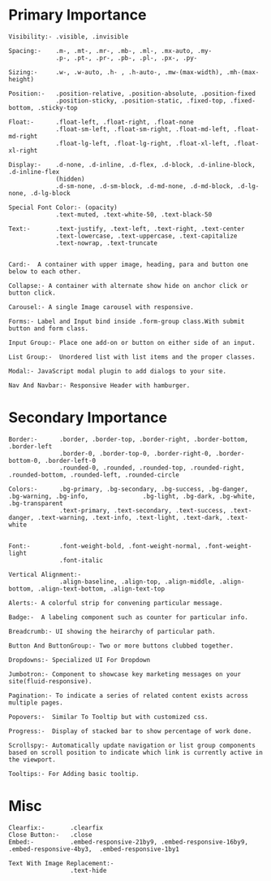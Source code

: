 # Primary Importance

	Visibility:- .visible, .invisible

	Spacing:-    .m-, .mt-, .mr-, .mb-, .ml-, .mx-auto, .my-
	             .p-, .pt-, .pr-, .pb-, .pl-, .px-, .py-
	
	Sizing:-     .w-, .w-auto, .h- , .h-auto-, .mw-(max-width), .mh-(max-height)
	
	Position:-   .position-relative, .position-absolute, .position-fixed
	             .position-sticky, .position-static, .fixed-top, .fixed-bottom, .sticky-top

	Float:-      .float-left, .float-right, .float-none
	             .float-sm-left, .float-sm-right, .float-md-left, .float-md-right
	             .float-lg-left, .float-lg-right, .float-xl-left, .float-xl-right

	Display:- 	 .d-none, .d-inline, .d-flex, .d-block, .d-inline-block, .d-inline-flex   
				 (hidden)
				 .d-sm-none, .d-sm-block, .d-md-none, .d-md-block, .d-lg-none, .d-lg-block

	Special Font Color:- (opacity)
	             .text-muted, .text-white-50, .text-black-50

	Text:-       .text-justify, .text-left, .text-right, .text-center
				 .text-lowercase, .text-uppercase, .text-capitalize
				 .text-nowrap, .text-truncate


	Card:-  A container with upper image, heading, para and button one below to each other.

	Collapse:- A container with alternate show hide on anchor click or button click.

	Carousel:- A single Image carousel with responsive.

	Forms:- Label and Input bind inside .form-group class.With submit button and form class.

	Input Group:- Place one add-on or button on either side of an input.

	List Group:-  Unordered list with list items and the proper classes.

	Modal:- JavaScript modal plugin to add dialogs to your site.

	Nav And Navbar:- Responsive Header with hamburger.


# Secondary Importance

	Border:-      .border, .border-top, .border-right, .border-bottom, .border-left
	              .border-0, .border-top-0, .border-right-0, .border-bottom-0, .border-left-0
	              .rounded-0, .rounded, .rounded-top, .rounded-right, .rounded-bottom, .rounded-left, .rounded-circle

	Colors:-      .bg-primary, .bg-secondary, .bg-success, .bg-danger, .bg-warning, .bg-info, 				.bg-light, .bg-dark, .bg-white, .bg-transparent
				  .text-primary, .text-secondary, .text-success, .text-danger, .text-warning, .text-info, .text-light, .text-dark, .text-white

	
    Font:-        .font-weight-bold, .font-weight-normal, .font-weight-light
                  .font-italic

    Vertical Alignment:- 
                  .align-baseline, .align-top, .align-middle, .align-bottom, .align-text-bottom, .align-text-top

	Alerts:- A colorful strip for convening particular message.

	Badge:-  A labeling component such as counter for particular info.

	Breadcrumb:- UI showing the heirarchy of particular path.

	Button And ButtonGroup:- Two or more buttons clubbed together.

	Dropdowns:- Specialized UI For Dropdown

	Jumbotron:- Component to showcase key marketing messages on your site(fluid-responsive).

	Pagination:- To indicate a series of related content exists across multiple pages.

	Popovers:-  Similar To Tooltip but with customized css.

	Progress:-  Display of stacked bar to show percentage of work done.

	Scrollspy:- Automatically update navigation or list group components based on scroll position to indicate which link is currently active in the viewport.

	Tooltips:- For Adding basic tooltip.


#  Misc

	Clearfix:-       .clearfix
	Close Button:-   .close
	Embed:-          .embed-responsive-21by9, .embed-responsive-16by9,      								 .embed-responsive-4by3,  .embed-responsive-1by1   

    Text With Image Replacement:- 
                     .text-hide
    

